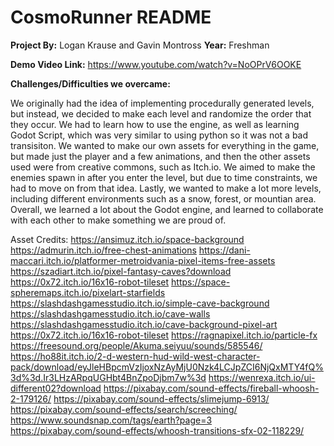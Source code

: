 # CosmoRunner README

**Project By:** Logan Krause and Gavin Montross
**Year:** Freshman

**Demo Video Link:** https://www.youtube.com/watch?v=NoOPrV6OOKE

**Challenges/Difficulties we overcame:**

We originally had the idea of implementing procedurally generated levels, but instead, we decided to make each level and randomize the order that they occur. 
We had to learn how to use the engine, as well as learning Godot Script, which was very similar to using python so it was not a bad transisiton. 
We wanted to make our own assets for everything in the game, but made just the player and a few animations, and then the other assets used were from creative commons, such as Itch.io.
We aimed to make the enemies spawn in after you enter the level, but due to time constraints, we had to move on from that idea. 
Lastly, we wanted to make a lot more levels, including different environments such as a snow, forest, or mountian area. 
Overall, we learned a lot about the Godot engine, and learned to collaborate with each other to make something we are proud of.

Asset Credits:
https://ansimuz.itch.io/space-background
https://admurin.itch.io/free-chest-animations
https://dani-maccari.itch.io/platformer-metroidvania-pixel-items-free-assets
https://szadiart.itch.io/pixel-fantasy-caves?download
https://0x72.itch.io/16x16-robot-tileset
https://space-spheremaps.itch.io/pixelart-starfields
https://slashdashgamesstudio.itch.io/simple-cave-background
https://slashdashgamesstudio.itch.io/cave-walls
https://slashdashgamesstudio.itch.io/cave-background-pixel-art
https://0x72.itch.io/16x16-robot-tileset
https://ragnapixel.itch.io/particle-fx
https://freesound.org/people/Akuma.seiyuu/sounds/585546/
https://ho88it.itch.io/2-d-western-hud-wild-west-character-pack/download/eyJleHBpcmVzIjoxNzAyMjU0Nzk4LCJpZCI6NjQxMTY4fQ%3d%3d.Ir3LHzARpqUGHbt4BnZpoDjbm7w%3d
https://wenrexa.itch.io/ui-different02?download
https://pixabay.com/sound-effects/fireball-whoosh-2-179126/
https://pixabay.com/sound-effects/slimejump-6913/
https://pixabay.com/sound-effects/search/screeching/
https://www.soundsnap.com/tags/earth?page=3
https://pixabay.com/sound-effects/whoosh-transitions-sfx-02-118229/
